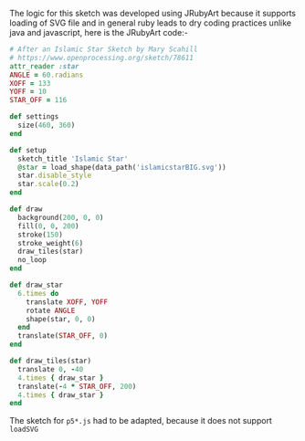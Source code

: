The logic for this sketch was developed using JRubyArt because it supports loading of SVG file and in general ruby leads to dry coding practices unlike java and javascript, here is the JRubyArt code:-
```ruby
# After an Islamic Star Sketch by Mary Scahill
# https://www.openprocessing.org/sketch/78611
attr_reader :star
ANGLE = 60.radians
XOFF = 133
YOFF = 10
STAR_OFF = 116

def settings
  size(460, 360)
end

def setup
  sketch_title 'Islamic Star'
  @star = load_shape(data_path('islamicstarBIG.svg'))
  star.disable_style
  star.scale(0.2)
end

def draw
  background(200, 0, 0)
  fill(0, 0, 200)
  stroke(150)
  stroke_weight(6)
  draw_tiles(star)
  no_loop
end

def draw_star
  6.times do
    translate XOFF, YOFF
    rotate ANGLE
    shape(star, 0, 0)
  end
  translate(STAR_OFF, 0)
end

def draw_tiles(star)
  translate 0, -40
  4.times { draw_star }
  translate(-4 * STAR_OFF, 200)
  4.times { draw_star }
end
```
The sketch for `p5*.js` had to be adapted, because it does not support `loadSVG`

